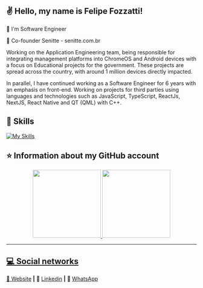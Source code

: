 ## ✌️ Hello, my name is <strong>Felipe Fozzatti!</strong>

🔭 I'm Software Engineer

🏢 Co-founder Senitte - senitte.com.br

Working on the Application Engineering team, being responsible for integrating management platforms into ChromeOS and Android devices with a focus on Educational projects for the government. These projects are spread across the country, with around 1 million devices directly impacted. 

In parallel, I have continued working as a Software Engineer for 6 years with an emphasis on front-end. Working on projects for third parties using languages ​​and technologies such as JavaScript, TypeScript, ReactJs, NextJS, React Native and QT (QML) with C++.


## 🚀 Skills

[![My Skills](https://skillicons.dev/icons?i=js,ts,html,css,tailwind,react,nextjs,cpp,qt)](https://skillicons.dev)


## ⭐ Information about my GitHub account
<div align="center">
  <a href="https://github.com/ffozzatti">
  <img height="180em" src="https://github-readme-stats.vercel.app/api?username=ffozzatti&show_icons=true&theme=dracula&include_all_commits=true&count_private=true"/>
  <img height="180em" src="https://github-readme-stats.vercel.app/api/top-langs/?username=ffozzatti&layout=compact&langs_count=7&theme=dracula"/>
</div>    
  
  ---
  
  ## 💻 Social networks
  
[website]: http://felipe.senitte.com.br/
[linkedin]: https://www.linkedin.com/in/felipefozzatti/
[whatsapp]: https://wa.me/5511916560344

🏡 [Website][website] **|** 
👔 [Linkedin][linkedin] **|** 
📱  [WhatsApp][whatsapp]
 
